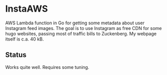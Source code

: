 # InstaAWS

AWS Lambda function in Go for getting some metadata about user Instagram feed images. The goal is to use Instagram as free CDN for some hugo websites, passing most of traffic bills to Zuckenberg. My webpage itself is c.a. 40 kB.

## Status

Works quite well. Requires some tuning.
